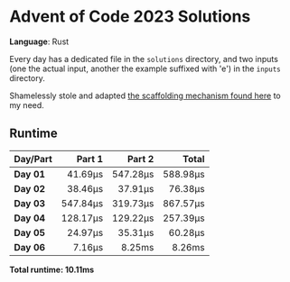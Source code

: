 # Advent of Code 2023 Solutions

**Language**: Rust

Every day has a dedicated file in the `solutions` directory, and two inputs (one the actual input, another the example suffixed with 'e') in the `inputs` directory.

Shamelessly stole and adapted [the scaffolding mechanism found here](https://github.com/fspoettel/advent-of-code-rust) to my need.

## Runtime

| Day/Part | Part 1 | Part 2 | Total |
|:---------|-------:|-------:|------:|
| **Day 01** | 41.69μs | 547.28μs | 588.98μs |
| **Day 02** | 38.46μs | 37.91μs | 76.38μs |
| **Day 03** | 547.84μs | 319.73μs | 867.57μs |
| **Day 04** | 128.17μs | 129.22μs | 257.39μs |
| **Day 05** | 24.97μs | 35.31μs | 60.28μs |
| **Day 06** | 7.16μs | 8.25ms | 8.26ms |


**Total runtime: 10.11ms**

